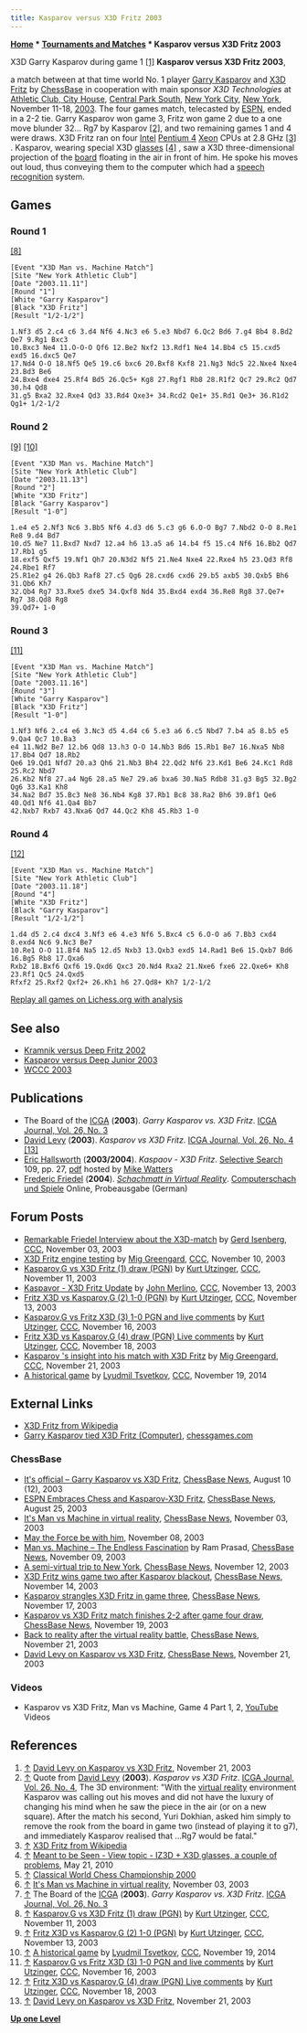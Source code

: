 ```yaml
---
title: Kasparov versus X3D Fritz 2003
---
```

**[Home](Home "Home") \* [Tournaments and Matches](Tournaments_and_Matches "Tournaments and Matches") \* Kasparov versus X3D Fritz 2003**



 [](https://en.chessbase.com/post/david-levy-on-kasparov-vs-x3d-fritz) X3D Garry Kasparov during game 1 <a id="cite-note-1" href="#cite-ref-1">[1]</a> 
**Kasparov versus X3D Fritz 2003**,  

a match between at that time world No. 1 player [Garry Kasparov](Garry_Kasparov "Garry Kasparov") and [X3D Fritz](Fritz "Fritz") by [ChessBase](ChessBase "ChessBase") in cooperation with main sponsor *X3D Technologies* at [Athletic Club, City House](https://en.wikipedia.org/wiki/New_York_Athletic_Club), [Central Park South](https://en.wikipedia.org/wiki/59th_Street_%28Manhattan%29), [New York City](https://en.wikipedia.org/wiki/New_York_City), [New York](https://en.wikipedia.org/wiki/New_York), November 11-18, [2003](Timeline#2003 "Timeline"). 
The four games match, telecasted by [ESPN](https://en.wikipedia.org/wiki/ESPN), ended in a 2-2 tie. Garry Kasparov won game 3, Fritz won game 2 due to a one move blunder 32... Rg7 by Kasparov <a id="cite-note-2" href="#cite-ref-2">[2]</a>, and two remaining games 1 and 4 were draws. X3D Fritz ran on four [Intel](Intel "Intel") [Pentium 4](https://en.wikipedia.org/wiki/Pentium_4) [Xeon](https://en.wikipedia.org/wiki/Xeon) CPUs at 2.8 GHz <a id="cite-note-3" href="#cite-ref-3">[3]</a> . Kasparov, wearing special X3D [glasses](https://en.wikipedia.org/wiki/3D_glasses) <a id="cite-note-4" href="#cite-ref-4">[4]</a> , saw a X3D three-dimensional projection of the [board](3D_Graphics_Board "3D Graphics Board") floating in the air in front of him. He spoke his moves out loud, thus conveying them to the computer which had a [speech recognition](https://en.wikipedia.org/wiki/Speech_recognition) system. 



## Games


### Round 1


<a id="cite-note-8" href="#cite-ref-8">[8]</a>




```
[Event "X3D Man vs. Machine Match"]
[Site "New York Athletic Club"]
[Date "2003.11.11"]
[Round "1"]
[White "Garry Kasparov"]
[Black "X3D Fritz"]
[Result "1/2-1/2"]

1.Nf3 d5 2.c4 c6 3.d4 Nf6 4.Nc3 e6 5.e3 Nbd7 6.Qc2 Bd6 7.g4 Bb4 8.Bd2 Qe7 9.Rg1 Bxc3
10.Bxc3 Ne4 11.O-O-O Qf6 12.Be2 Nxf2 13.Rdf1 Ne4 14.Bb4 c5 15.cxd5 exd5 16.dxc5 Qe7
17.Nd4 O-O 18.Nf5 Qe5 19.c6 bxc6 20.Bxf8 Kxf8 21.Ng3 Ndc5 22.Nxe4 Nxe4 23.Bd3 Be6
24.Bxe4 dxe4 25.Rf4 Bd5 26.Qc5+ Kg8 27.Rgf1 Rb8 28.R1f2 Qc7 29.Rc2 Qd7 30.h4 Qd8
31.g5 Bxa2 32.Rxe4 Qd3 33.Rd4 Qxe3+ 34.Rcd2 Qe1+ 35.Rd1 Qe3+ 36.R1d2 Qg1+ 1/2-1/2

```

### Round 2


<a id="cite-note-9" href="#cite-ref-9">[9]</a> <a id="cite-note-10" href="#cite-ref-10">[10]</a>




```
[Event "X3D Man vs. Machine Match"]
[Site "New York Athletic Club"]
[Date "2003.11.13"]
[Round "2"]
[White "X3D Fritz"]
[Black "Garry Kasparov"]
[Result "1-0"]

1.e4 e5 2.Nf3 Nc6 3.Bb5 Nf6 4.d3 d6 5.c3 g6 6.O-O Bg7 7.Nbd2 O-O 8.Re1 Re8 9.d4 Bd7
10.d5 Ne7 11.Bxd7 Nxd7 12.a4 h6 13.a5 a6 14.b4 f5 15.c4 Nf6 16.Bb2 Qd7 17.Rb1 g5
18.exf5 Qxf5 19.Nf1 Qh7 20.N3d2 Nf5 21.Ne4 Nxe4 22.Rxe4 h5 23.Qd3 Rf8 24.Rbe1 Rf7
25.R1e2 g4 26.Qb3 Raf8 27.c5 Qg6 28.cxd6 cxd6 29.b5 axb5 30.Qxb5 Bh6 31.Qb6 Kh7
32.Qb4 Rg7 33.Rxe5 dxe5 34.Qxf8 Nd4 35.Bxd4 exd4 36.Re8 Rg8 37.Qe7+ Rg7 38.Qd8 Rg8
39.Qd7+ 1-0

```

### Round 3


<a id="cite-note-11" href="#cite-ref-11">[11]</a>




```
[Event "X3D Man vs. Machine Match"]
[Site "New York Athletic Club"]
[Date "2003.11.16"]
[Round "3"]
[White "Garry Kasparov"]
[Black "X3D Fritz"]
[Result "1-0"]

1.Nf3 Nf6 2.c4 e6 3.Nc3 d5 4.d4 c6 5.e3 a6 6.c5 Nbd7 7.b4 a5 8.b5 e5 9.Qa4 Qc7 10.Ba3
e4 11.Nd2 Be7 12.b6 Qd8 13.h3 O-O 14.Nb3 Bd6 15.Rb1 Be7 16.Nxa5 Nb8 17.Bb4 Qd7 18.Rb2
Qe6 19.Qd1 Nfd7 20.a3 Qh6 21.Nb3 Bh4 22.Qd2 Nf6 23.Kd1 Be6 24.Kc1 Rd8 25.Rc2 Nbd7
26.Kb2 Nf8 27.a4 Ng6 28.a5 Ne7 29.a6 bxa6 30.Na5 Rdb8 31.g3 Bg5 32.Bg2 Qg6 33.Ka1 Kh8
34.Na2 Bd7 35.Bc3 Ne8 36.Nb4 Kg8 37.Rb1 Bc8 38.Ra2 Bh6 39.Bf1 Qe6 40.Qd1 Nf6 41.Qa4 Bb7
42.Nxb7 Rxb7 43.Nxa6 Qd7 44.Qc2 Kh8 45.Rb3 1-0

```

### Round 4


<a id="cite-note-12" href="#cite-ref-12">[12]</a>




```
[Event "X3D Man vs. Machine Match"]
[Site "New York Athletic Club"]
[Date "2003.11.18"]
[Round "4"]
[White "X3D Fritz"]
[Black "Garry Kasparov"]
[Result "1/2-1/2"]

1.d4 d5 2.c4 dxc4 3.Nf3 e6 4.e3 Nf6 5.Bxc4 c5 6.O-O a6 7.Bb3 cxd4 8.exd4 Nc6 9.Nc3 Be7
10.Re1 O-O 11.Bf4 Na5 12.d5 Nxb3 13.Qxb3 exd5 14.Rad1 Be6 15.Qxb7 Bd6 16.Bg5 Rb8 17.Qxa6
Rxb2 18.Bxf6 Qxf6 19.Qxd6 Qxc3 20.Nd4 Rxa2 21.Nxe6 fxe6 22.Qxe6+ Kh8 23.Rf1 Qc5 24.Qxd5
Rfxf2 25.Rxf2 Qxf2+ 26.Kh1 h6 27.Qd8+ Kh7 1/2-1/2

```

[Replay all games on Lichess.org with analysis](https://lichess.org/study/jRUn8I2l)



## See also


* [Kramnik versus Deep Fritz 2002](Kramnik_versus_Deep_Fritz_2002 "Kramnik versus Deep Fritz 2002")
* [Kasparov versus Deep Junior 2003](Kasparov_versus_Deep_Junior_2003 "Kasparov versus Deep Junior 2003")
* [WCCC 2003](WCCC_2003 "WCCC 2003")


## Publications


* The Board of the [ICGA](ICGA "ICGA") (**2003**). *Garry Kasparov vs. X3D Fritz*. [ICGA Journal, Vol. 26, No. 3](ICGA_Journal#26_3 "ICGA Journal")
* [David Levy](David_Levy "David Levy") (**2003**). *Kasparov vs X3D Fritz*. [ICGA Journal, Vol. 26, No. 4](ICGA_Journal#26_4 "ICGA Journal") <a id="cite-note-13" href="#cite-ref-13">[13]</a>
* [Eric Hallsworth](Eric_Hallsworth "Eric Hallsworth") (**2003/2004**). *Kaspaov - X3D Fritz*. [Selective Search](Selective_Search "Selective Search") 109, pp. 27, [pdf](http://www.chesscomputeruk.com/SS_109.pdf) hosted by [Mike Watters](Mike_Watters "Mike Watters")
* [Frederic Friedel](Frederic_Friedel "Frederic Friedel") (**2004**). *[Schachmatt in Virtual Reality](http://computerschach.de/Files/2000/Schachmatt%20in%20Virtual%20Reality.pdf)*. [Computerschach und Spiele](Computerschach_und_Spiele "Computerschach und Spiele") Online, Probeausgabe (German)


## Forum Posts


* [Remarkable Friedel Interview about the X3D-match](https://www.stmintz.com/ccc/index.php?id=325376) by [Gerd Isenberg](Gerd_Isenberg "Gerd Isenberg"), [CCC](CCC "CCC"), November 03, 2003
* [X3D Fritz engine testing](https://www.stmintz.com/ccc/index.php?id=326601) by [Mig Greengard](index.php?title=Mig_Greengard&action=edit&redlink=1 "Mig Greengard (page does not exist)"), [CCC](CCC "CCC"), November 10, 2003
* [Kasparov,G vs X3D Fritz (1) draw (PGN)](https://www.stmintz.com/ccc/index.php?id=326771) by [Kurt Utzinger](Kurt_Utzinger "Kurt Utzinger"), [CCC](CCC "CCC"), November 11, 2003
* [Kaspavor - X3D Fritz Update](https://www.stmintz.com/ccc/index.php?id=327213) by [John Merlino](John_Merlino "John Merlino"), [CCC](CCC "CCC"), November 13, 2003
* [Fritz X3D vs Kasparov,G (2) 1-0 (PGN)](https://www.stmintz.com/ccc/index.php?id=327243) by [Kurt Utzinger](Kurt_Utzinger "Kurt Utzinger"), [CCC](CCC "CCC"), November 13, 2003
* [Kasparov,G vs Fritz X3D (3) 1-0 PGN and live comments](https://www.stmintz.com/ccc/index.php?id=328028) by [Kurt Utzinger](Kurt_Utzinger "Kurt Utzinger"), [CCC](CCC "CCC"), November 16, 2003
* [Fritz X3D vs Kasparov,G (4) draw (PGN) Live comments](https://www.stmintz.com/ccc/index.php?id=328509) by [Kurt Utzinger](Kurt_Utzinger "Kurt Utzinger"), [CCC](CCC "CCC"), November 18, 2003
* [Kasparov 's insight into his match with X3D Fritz](https://www.stmintz.com/ccc/index.php?id=329048) by [Mig Greengard](index.php?title=Mig_Greengard&action=edit&redlink=1 "Mig Greengard (page does not exist)"), [CCC](CCC "CCC"), November 21, 2003
* [A historical game](http://www.talkchess.com/forum/viewtopic.php?t=54391) by [Lyudmil Tsvetkov](Lyudmil_Tsvetkov "Lyudmil Tsvetkov"), [CCC](CCC "CCC"), November 19, 2014


## External Links


* [X3D Fritz from Wikipedia](https://en.wikipedia.org/wiki/X3D_Fritz)
* [Garry Kasparov tied X3D Fritz (Computer)](https://www.chessgames.com/perl/chess.pl?pid=15940&pid2=81695), [chessgames.com](http://www.chessgames.com/index.html)


### ChessBase


* [It's official – Garry Kasparov vs X3D Fritz](https://en.chessbase.com/post/it-s-official-garry-kasparov-vs-x3d-fritz), [ChessBase News](ChessBase "ChessBase"), August 10 (12), 2003
* [ESPN Embraces Chess and Kasparov-X3D Fritz](https://en.chessbase.com/post/espn-embraces-che-and-kasparov-x3d-fritz), [ChessBase News](ChessBase "ChessBase"), August 25, 2003
* [It's Man vs Machine in virtual reality](https://en.chessbase.com/post/it-s-man-vs-machine-in-virtual-reality), [ChessBase News](ChessBase "ChessBase"), November 03, 2003
* [May the Force be with him](https://en.chessbase.com/post/may-the-force-be-with-him), November 08, 2003
* [Man vs. Machine – The Endless Fascination](https://en.chessbase.com/post/man-vs-machine-the-endle-fascination) by Ram Prasad, [ChessBase News](ChessBase "ChessBase"), November 09, 2003
* [A semi-virtual trip to New York](https://en.chessbase.com/post/a-semi-virtual-trip-to-new-york), [ChessBase News](ChessBase "ChessBase"), November 12, 2003
* [X3D Fritz wins game two after Kasparov blackout](https://en.chessbase.com/post/x3d-fritz-wins-game-two-after-kasparov-blackout), [ChessBase News](ChessBase "ChessBase"), November 14, 2003
* [Kasparov strangles X3D Fritz in game three](https://en.chessbase.com/post/kasparov-strangles-x3d-fritz-in-game-three), [ChessBase News](ChessBase "ChessBase"), November 17, 2003
* [Kasparov vs X3D Fritz match finishes 2-2 after game four draw](https://en.chessbase.com/post/kasparov-vs-x3d-fritz-match-finishes-2-2-after-game-four-draw), [ChessBase News](ChessBase "ChessBase"), November 19, 2003
* [Back to reality after the virtual reality battle](https://en.chessbase.com/post/back-to-reality-after-the-virtual-reality-battle), [ChessBase News](ChessBase "ChessBase"), November 21, 2003
* [David Levy on Kasparov vs X3D Fritz](https://en.chessbase.com/post/david-levy-on-kasparov-vs-x3d-fritz), [ChessBase News](ChessBase "ChessBase"), November 21, 2003


### Videos


* Kasparov vs X3D Fritz, Man vs Machine, Game 4 Part 1, 2, [YouTube](https://en.wikipedia.org/wiki/YouTube) Videos


 
 
## References


1. <a id="cite-ref-1" href="#cite-note-1">↑</a> [David Levy on Kasparov vs X3D Fritz](https://en.chessbase.com/post/david-levy-on-kasparov-vs-x3d-fritz), November 21, 2003
2. <a id="cite-ref-2" href="#cite-note-2">↑</a> Quote from [David Levy](David_Levy "David Levy") (**2003**). *Kasparov vs X3D Fritz*. [ICGA Journal, Vol. 26, No. 4](ICGA_Journal#26_4 "ICGA Journal"), The 3D environment: "With the [virtual reality](https://en.wikipedia.org/wiki/Virtual_reality) environment Kasparov was calling out his moves and did not have the luxury of changing his mind when he saw the piece in the air (or on a new square). After the match his second, Yuri Dokhian, asked him simply to remove the rook from the board in game two (instead of playing it to g7), and immediately Kasparov realised that ...Rg7 would be fatal."
3. <a id="cite-ref-3" href="#cite-note-3">↑</a> [X3D Fritz from Wikipedia](https://en.wikipedia.org/wiki/X3D_Fritz)
4. <a id="cite-ref-4" href="#cite-note-4">↑</a> [Meant to be Seen - View topic - IZ3D + X3D glasses, a couple of problems](http://www.mtbs3d.com/phpBB/viewtopic.php?f=104&t=10352), May 21, 2010
5. <a id="cite-ref-5" href="#cite-note-5">↑</a> [Classical World Chess Championship 2000](https://en.wikipedia.org/wiki/Classical_World_Chess_Championship_2000)
6. <a id="cite-ref-6" href="#cite-note-6">↑</a> [It's Man vs Machine in virtual reality](https://en.chessbase.com/post/it-s-man-vs-machine-in-virtual-reality), November 03, 2003
7. <a id="cite-ref-7" href="#cite-note-7">↑</a> The Board of the [ICGA](ICGA "ICGA") (**2003**). *Garry Kasparov vs. X3D Fritz*. [ICGA Journal, Vol. 26, No. 3](ICGA_Journal#26_3 "ICGA Journal")
8. <a id="cite-ref-8" href="#cite-note-8">↑</a> [Kasparov,G vs X3D Fritz (1) draw (PGN)](https://www.stmintz.com/ccc/index.php?id=326771) by [Kurt Utzinger](Kurt_Utzinger "Kurt Utzinger"), [CCC](CCC "CCC"), November 11, 2003
9. <a id="cite-ref-9" href="#cite-note-9">↑</a> [Fritz X3D vs Kasparov,G (2) 1-0 (PGN)](https://www.stmintz.com/ccc/index.php?id=327243) by [Kurt Utzinger](Kurt_Utzinger "Kurt Utzinger"), [CCC](CCC "CCC"), November 13, 2003
10. <a id="cite-ref-10" href="#cite-note-10">↑</a> [A historical game](http://www.talkchess.com/forum/viewtopic.php?t=54391) by [Lyudmil Tsvetkov](Lyudmil_Tsvetkov "Lyudmil Tsvetkov"), [CCC](CCC "CCC"), November 19, 2014
11. <a id="cite-ref-11" href="#cite-note-11">↑</a> [Kasparov,G vs Fritz X3D (3) 1-0 PGN and live comments](https://www.stmintz.com/ccc/index.php?id=328028) by [Kurt Utzinger](Kurt_Utzinger "Kurt Utzinger"), [CCC](CCC "CCC"), November 16, 2003
12. <a id="cite-ref-12" href="#cite-note-12">↑</a> [Fritz X3D vs Kasparov,G (4) draw (PGN) Live comments](https://www.stmintz.com/ccc/index.php?id=328509) by [Kurt Utzinger](Kurt_Utzinger "Kurt Utzinger"), [CCC](CCC "CCC"), November 18, 2003
13. <a id="cite-ref-13" href="#cite-note-13">↑</a> [David Levy on Kasparov vs X3D Fritz](http://en.chessbase.com/post/david-levy-on-kasparov-vs-x3d-fritz), November 21, 2003

**[Up one Level](Tournaments_and_Matches "Tournaments and Matches")**







 
